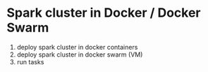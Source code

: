 # Spark cluster in Docker / Docker Swarm
1. deploy spark cluster in docker containers
2. deploy spark cluster in docker swarm (VM)
3. run tasks
